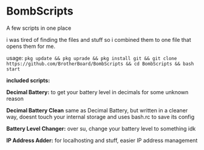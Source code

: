 # BombScripts
A few scripts in one place

i was tired of finding the files and stuff so i combined them to one file that opens them for me.

usage: ``pkg update && pkg uprade && pkg install git && git clone https://github.com/BrotherBoard/BombScripts && cd BombScripts && bash start``


**included scripts:**

**Decimal Battery:**
to get your battery level in decimals for some unknown reason

**Decimal Battery Clean**
same as Decimal Battery, but written in a cleaner way, doesnt touch your internal storage and uses bash.rc to save its config

**Battery Level Changer:**
over su, change your battery level to something idk

**IP Address Adder:**
for localhosting and stuff, easier IP address management
